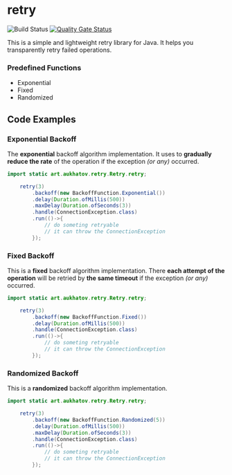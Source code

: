 # retry

![Build Status](https://github.com/aukhatov/retry/workflows/Java%20CI%20with%20Gradle/badge.svg?branch=master)
[![Quality Gate Status](https://sonarcloud.io/api/project_badges/measure?project=aukhatov_retry&metric=alert_status)](https://sonarcloud.io/dashboard?id=aukhatov_retry)

This is a simple and lightweight retry library for Java. It helps you transparently retry failed operations.

### Predefined Functions

- Exponential
- Fixed
- Randomized

## Code Examples

### Exponential Backoff

The **exponential** backoff algorithm implementation.
It uses to **gradually reduce the rate** of the operation if the exception _(or any)_ occurred.

```java
import static art.aukhatov.retry.Retry.retry;

    retry(3)
        .backoff(new BackoffFunction.Exponential())
        .delay(Duration.ofMillis(500))
        .maxDelay(Duration.ofSeconds(3))
        .handle(ConnectionException.class)
        .run(()->{
            // do someting retryable
            // it can throw the ConnectionException
        });
```

### Fixed Backoff

This is a **fixed** backoff algorithm implementation.
There **each attempt of the operation** will be retried by **the same timeout** if the exception _(or any)_ occurred.

```java
import static art.aukhatov.retry.Retry.retry;

    retry(3)
        .backoff(new BackoffFunction.Fixed())
        .delay(Duration.ofMillis(500))
        .handle(ConnectionException.class)
        .run(()->{
            // do someting retryable
            // it can throw the ConnectionException
        });
```

### Randomized Backoff

This is a **randomized** backoff algorithm implementation.

```java
import static art.aukhatov.retry.Retry.retry;

    retry(3)
        .backoff(new BackoffFunction.Randomized(5))
        .delay(Duration.ofMillis(500))
        .maxDelay(Duration.ofSeconds(3))
        .handle(ConnectionException.class)
        .run(()->{
            // do someting retryable
            // it can throw the ConnectionException
        });
```
